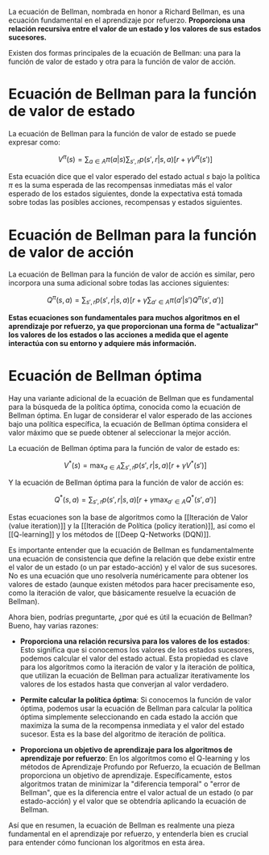 
La ecuación de Bellman, nombrada en honor a Richard Bellman, es una ecuación fundamental en el aprendizaje por refuerzo. **Proporciona una relación recursiva entre el valor de un estado y los valores de sus estados sucesores.** 

Existen dos formas principales de la ecuación de Bellman: una para la función de valor de estado y otra para la función de valor de acción.

# Ecuación de Bellman para la función de valor de estado

La ecuación de Bellman para la función de valor de estado se puede expresar como:

$$
V^\pi(s) = \sum_{a \in A} \pi(a|s) \sum_{s', r} p(s', r|s, a) [r + \gamma V^\pi(s')]
$$

Esta ecuación dice que el valor esperado del estado actual $s$ bajo la política $\pi$ es la suma esperada de las recompensas inmediatas más el valor esperado de los estados siguientes, donde la expectativa está tomada sobre todas las posibles acciones, recompensas y estados siguientes.

# Ecuación de Bellman para la función de valor de acción

La ecuación de Bellman para la función de valor de acción es similar, pero incorpora una suma adicional sobre todas las acciones siguientes:

$$
Q^\pi(s, a) = \sum_{s', r} p(s', r|s, a) [r + \gamma \sum_{a' \in A} \pi(a'|s') Q^\pi(s', a')]
$$

**Estas ecuaciones son fundamentales para muchos algoritmos en el aprendizaje por refuerzo, ya que proporcionan una forma de "actualizar" los valores de los estados o las acciones a medida que el agente interactúa con su entorno y adquiere más información.**

# Ecuación de Bellman óptima

Hay una variante adicional de la ecuación de Bellman que es fundamental para la búsqueda de la política óptima, conocida como la ecuación de Bellman óptima. En lugar de considerar el valor esperado de las acciones bajo una política específica, la ecuación de Bellman óptima considera el valor máximo que se puede obtener al seleccionar la mejor acción. 

La ecuación de Bellman óptima para la función de valor de estado es:

$$
V^*(s) = \max_{a \in A} \sum_{s', r} p(s', r|s, a) [r + \gamma V^*(s')]
$$

Y la ecuación de Bellman óptima para la función de valor de acción es:

$$
Q^*(s, a) = \sum_{s', r} p(s', r|s, a) [r + \gamma \max_{a' \in A} Q^*(s', a')]
$$

Estas ecuaciones son la base de algoritmos como la [[Iteración de Valor (value iteration)]] y la [[Iteración de Política (policy iteration)]], así como el [[Q-learning]] y los métodos de [[Deep Q-Networks (DQN)]].

Es importante entender que la ecuación de Bellman es fundamentalmente una ecuación de consistencia que define la relación que debe existir entre el valor de un estado (o un par estado-acción) y el valor de sus sucesores. No es una ecuación que uno resolvería numéricamente para obtener los valores de estado (aunque existen métodos para hacer precisamente eso, como la iteración de valor, que básicamente resuelve la ecuación de Bellman).

Ahora bien, podrías preguntarte, ¿por qué es útil la ecuación de Bellman? Bueno, hay varias razones:

- **Proporciona una relación recursiva para los valores de los estados**: Esto significa que si conocemos los valores de los estados sucesores, podemos calcular el valor del estado actual. Esta propiedad es clave para los algoritmos como la iteración de valor y la iteración de política, que utilizan la ecuación de Bellman para actualizar iterativamente los valores de los estados hasta que converjan al valor verdadero.

- **Permite calcular la política óptima**: Si conocemos la función de valor óptima, podemos usar la ecuación de Bellman para calcular la política óptima simplemente seleccionando en cada estado la acción que maximiza la suma de la recompensa inmediata y el valor del estado sucesor. Esta es la base del algoritmo de iteración de política.

- **Proporciona un objetivo de aprendizaje para los algoritmos de aprendizaje por refuerzo**: En los algoritmos como el Q-learning y los métodos de Aprendizaje Profundo por Refuerzo, la ecuación de Bellman proporciona un objetivo de aprendizaje. Específicamente, estos algoritmos tratan de minimizar la "diferencia temporal" o "error de Bellman", que es la diferencia entre el valor actual de un estado (o par estado-acción) y el valor que se obtendría aplicando la ecuación de Bellman.

Así que en resumen, la ecuación de Bellman es realmente una pieza fundamental en el aprendizaje por refuerzo, y entenderla bien es crucial para entender cómo funcionan los algoritmos en esta área.
